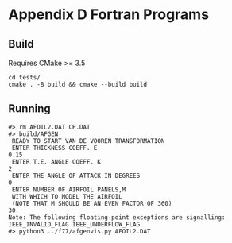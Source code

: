 # Appendix D Fortran  Programs

## Build

Requires CMake >= 3.5

```console
cd tests/
cmake . -B build && cmake --build build
```

## Running

```console
#> rm AFOIL2.DAT CP.DAT
#> build/AFGEN
 READY TO START VAN DE VOOREN TRANSFORMATION
 ENTER THICKNESS COEFF. E
0.15
 ENTER T.E. ANGLE COEFF. K
2
 ENTER THE ANGLE OF ATTACK IN DEGREES
0
 ENTER NUMBER OF AIRFOIL PANELS,M
 WITH WHICH TO MODEL THE AIRFOIL
 (NOTE THAT M SHOULD BE AN EVEN FACTOR OF 360)
30
Note: The following floating-point exceptions are signalling: IEEE_INVALID_FLAG IEEE_UNDERFLOW_FLAG
#> python3 ../f77/afgenvis.py AFOIL2.DAT
```
